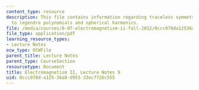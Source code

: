 ```yaml
---
content_type: resource
description: This file contains information regarding traceless symmetric tensor approach
  to legendre polynomials and spherical harmonics.
file: /media/courses/8-07-electromagnetism-ii-fall-2012/0ccc978da12536a8d95333ec7726c555_MIT8_07F12_ln9.pdf
file_type: application/pdf
learning_resource_types:
- Lecture Notes
ocw_type: OCWFile
parent_title: Lecture Notes
parent_type: CourseSection
resourcetype: Document
title: Electromagnetism II, Lecture Notes 9
uid: 0ccc978d-a125-36a8-d953-33ec7726c555
---
```

